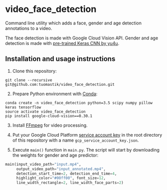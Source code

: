 # video_face_detection

Command line utility which adds a face, gender and age detection annotations to a video.

The face detection is made with Google Cloud Vision API. Gender and age detection is made with [pre-trained Keras CNN by yu4u](https://github.com/yu4u/age-gender-estimation).


## Installation and usage instructions

1. Clone this repository:

```shell
git clone --recursive git@github.com:tuomastik/video_face_detection.git
```

2. Prepare Python environment with [Conda](https://conda.io/docs/):

```shell
conda create -n video_face_detection python=3.5 scipy numpy pillow keras tensorflow
source activate video_face_detection
pip install google-cloud-vision==0.30.1
```

3. Install [FFmpeg](https://github.com/FFmpeg/FFmpeg) for video processing.

4. Put your Google Cloud Platform [service account key](https://console.cloud.google.com/apis/credentials) in the root directory of this repository with a name `gcp_service_account_key.json`.

4. Execute `main()` function in `main.py`. The script will start by downloading the weights for gender and age predictor:

```python
main(input_video_path="input.mp4",
     output_video_path="input_annotated.mp4",
     detection_start_time=2, detection_end_time=4,
     highlight_color="#00ff00", font_size=12,
     line_width_rectangle=2, line_width_face_parts=2)
```
